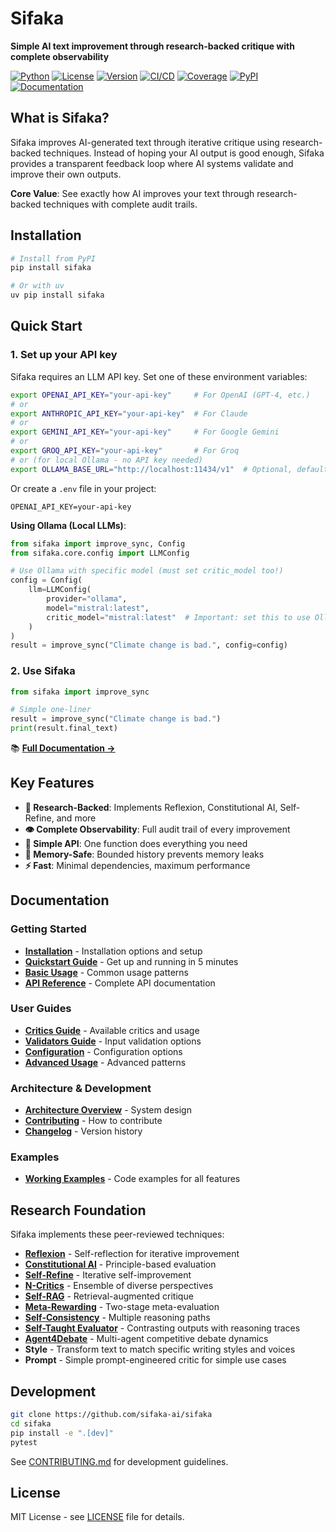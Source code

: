# Sifaka

**Simple AI text improvement through research-backed critique with complete observability**

[![Python](https://img.shields.io/badge/python-3.10+-blue)](https://python.org)
[![License](https://img.shields.io/badge/license-MIT-green)](LICENSE)
[![Version](https://img.shields.io/badge/version-0.1.6-blue)](https://github.com/sifaka-ai/sifaka)
[![CI/CD](https://github.com/sifaka-ai/sifaka/actions/workflows/ci.yml/badge.svg)](https://github.com/sifaka-ai/sifaka/actions/workflows/ci.yml)
[![Coverage](https://img.shields.io/badge/coverage-60%25+-yellowgreen)](https://github.com/sifaka-ai/sifaka/actions/workflows/ci.yml)
[![PyPI](https://img.shields.io/pypi/v/sifaka)](https://pypi.org/project/sifaka/)
[![Documentation](https://img.shields.io/badge/docs-Read%20the%20Docs-blue)](https://sifaka.readthedocs.io/)


## What is Sifaka?

Sifaka improves AI-generated text through iterative critique using research-backed techniques. Instead of hoping your AI output is good enough, Sifaka provides a transparent feedback loop where AI systems validate and improve their own outputs.

**Core Value**: See exactly how AI improves your text through research-backed techniques with complete audit trails.

## Installation

```bash
# Install from PyPI
pip install sifaka

# Or with uv
uv pip install sifaka
```

## Quick Start

### 1. Set up your API key

Sifaka requires an LLM API key. Set one of these environment variables:

```bash
export OPENAI_API_KEY="your-api-key"     # For OpenAI (GPT-4, etc.)
# or
export ANTHROPIC_API_KEY="your-api-key"  # For Claude
# or
export GEMINI_API_KEY="your-api-key"     # For Google Gemini
# or
export GROQ_API_KEY="your-api-key"       # For Groq
# or (for local Ollama - no API key needed)
export OLLAMA_BASE_URL="http://localhost:11434/v1"  # Optional, defaults to localhost
```

Or create a `.env` file in your project:
```env
OPENAI_API_KEY=your-api-key
```

**Using Ollama (Local LLMs)**:
```python
from sifaka import improve_sync, Config
from sifaka.core.config import LLMConfig

# Use Ollama with specific model (must set critic_model too!)
config = Config(
    llm=LLMConfig(
        provider="ollama",
        model="mistral:latest",
        critic_model="mistral:latest"  # Important: set this to use Ollama for critiques
    )
)
result = improve_sync("Climate change is bad.", config=config)
```

### 2. Use Sifaka

```python
from sifaka import improve_sync

# Simple one-liner
result = improve_sync("Climate change is bad.")
print(result.final_text)
```

📚 **[Full Documentation →](https://sifaka.readthedocs.io/)**

## Key Features

- **🔬 Research-Backed**: Implements Reflexion, Constitutional AI, Self-Refine, and more
- **👁️ Complete Observability**: Full audit trail of every improvement
- **🎯 Simple API**: One function does everything you need
- **💾 Memory-Safe**: Bounded history prevents memory leaks
- **⚡ Fast**: Minimal dependencies, maximum performance

## Documentation

### Getting Started
- **[Installation](https://sifaka.readthedocs.io/en/latest/installation/)** - Installation options and setup
- **[Quickstart Guide](https://sifaka.readthedocs.io/en/latest/getting-started/quickstart/)** - Get up and running in 5 minutes
- **[Basic Usage](https://sifaka.readthedocs.io/en/latest/guide/basic-usage/)** - Common usage patterns
- **[API Reference](https://sifaka.readthedocs.io/en/latest/reference/api/)** - Complete API documentation

### User Guides
- **[Critics Guide](https://sifaka.readthedocs.io/en/latest/guide/critics/)** - Available critics and usage
- **[Validators Guide](https://sifaka.readthedocs.io/en/latest/guide/validators/)** - Input validation options
- **[Configuration](https://sifaka.readthedocs.io/en/latest/guide/configuration/)** - Configuration options
- **[Advanced Usage](https://sifaka.readthedocs.io/en/latest/guide/advanced-usage/)** - Advanced patterns

### Architecture & Development
- **[Architecture Overview](https://sifaka.readthedocs.io/en/latest/architecture/)** - System design
- **[Contributing](CONTRIBUTING.md)** - How to contribute
- **[Changelog](CHANGELOG.md)** - Version history

### Examples
- **[Working Examples](examples/)** - Code examples for all features

## Research Foundation

Sifaka implements these peer-reviewed techniques:

- **[Reflexion](https://arxiv.org/abs/2303.11366)** - Self-reflection for iterative improvement
- **[Constitutional AI](https://arxiv.org/abs/2212.08073)** - Principle-based evaluation
- **[Self-Refine](https://arxiv.org/abs/2303.17651)** - Iterative self-improvement
- **[N-Critics](https://arxiv.org/abs/2310.18679)** - Ensemble of diverse perspectives
- **[Self-RAG](https://arxiv.org/abs/2310.11511)** - Retrieval-augmented critique
- **[Meta-Rewarding](https://arxiv.org/abs/2407.19594)** - Two-stage meta-evaluation
- **[Self-Consistency](https://arxiv.org/abs/2203.11171)** - Multiple reasoning paths
- **[Self-Taught Evaluator](https://arxiv.org/abs/2408.02666)** - Contrasting outputs with reasoning traces
- **[Agent4Debate](https://arxiv.org/abs/2408.04472)** - Multi-agent competitive debate dynamics
- **Style** - Transform text to match specific writing styles and voices
- **Prompt** - Simple prompt-engineered critic for simple use cases

## Development

```bash
git clone https://github.com/sifaka-ai/sifaka
cd sifaka
pip install -e ".[dev]"
pytest
```

See [CONTRIBUTING.md](CONTRIBUTING.md) for development guidelines.

## License

MIT License - see [LICENSE](LICENSE) file for details.
